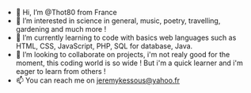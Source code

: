 - 👋 Hi, I’m @Thot80 from France
- 👀 I’m interested in science in general, music, poetry, travelling, gardening and much more !
- 🌱 I’m currently learning to code with basics web languages such as HTML, CSS, JavaScript, PHP, SQL for database, Java.
- 💞️ I’m looking to collaborate on projects, i'm not realy good for the moment, this coding world is so wide ! But i'm a quick learner and i'm eager to learn from others !
- 📫 You can reach me on jeremykessous@yahoo.fr

<!---
Thot80/Thot80 is a ✨ special ✨ repository because its `README.md` (this file) appears on your GitHub profile.
You can click the Preview link to take a look at your changes.
--->
